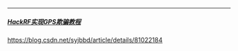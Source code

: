 -----------------------------------------------------------------------------------------------

##### [HackRF实现GPS欺骗教程](https://www.cnblogs.com/k1two2/p/5164172.html)

https://blog.csdn.net/syjbbd/article/details/81022184



